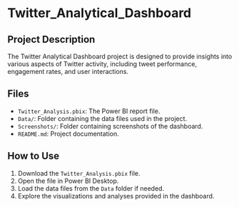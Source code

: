 # Twitter_Analytical_Dashboard

## Project Description

The Twitter Analytical Dashboard project is designed to provide insights into various aspects of Twitter activity, including tweet performance, engagement rates, and user interactions.

## Files

- `Twitter_Analysis.pbix`: The Power BI report file.
- `Data/`: Folder containing the data files used in the project.
- `Screenshots/`: Folder containing screenshots of the dashboard.
- `README.md`: Project documentation.

## How to Use

1. Download the `Twitter_Analysis.pbix` file.
2. Open the file in Power BI Desktop.
3. Load the data files from the `Data` folder if needed.
4. Explore the visualizations and analyses provided in the dashboard.
